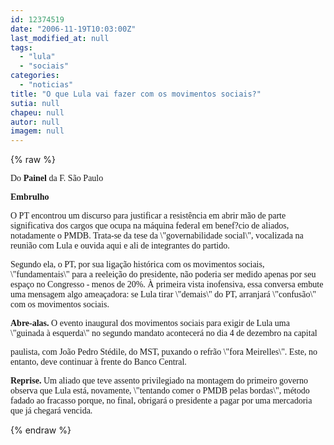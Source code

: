 ```yaml
---
id: 12374519
date: "2006-11-19T10:03:00Z"
last_modified_at: null
tags:
  - "lula"
  - "sociais"
categories:
  - "noticias"
title: "O que Lula vai fazer com os movimentos sociais?"
sutia: null
chapeu: null
autor: null
imagem: null
---
```

{% raw %}
<p><P><FONT face=Verdana>Do<STRONG> Painel</STRONG> da F. São Paulo</FONT> </p>
<p><P><FONT face=Verdana><B>Embrulho </B></FONT></P></p>
<p><P><FONT face=Verdana>O PT encontrou um discurso para justificar a resistência em abrir mão de parte significativa dos cargos que ocupa na máquina federal em benef?cio de aliados, notadamente o PMDB. Trata-se da tese da \"governabilidade social\", vocalizada na reunião com Lula e ouvida aqui e ali de integrantes do partido. </FONT></P></p>
<p><P><FONT face=Verdana>Segundo ela, o PT, por sua ligação histórica com os movimentos sociais, \"fundamentais\" para a reeleição do presidente, não poderia ser medido apenas por seu espaço no Congresso - menos de 20%. À primeira vista inofensiva, essa conversa embute uma mensagem algo ameaçadora: se Lula tirar \"demais\" do PT, arranjará \"confusão\" com os movimentos sociais.</FONT></P></p>
<p><P><FONT face=Verdana><B>Abre-alas.</B> O evento inaugural dos movimentos sociais para exigir de Lula uma \"guinada à esquerda\" no segundo mandato acontecerá no dia 4 de dezembro na capital</p>
<p> paulista, com João Pedro Stédile, do MST, puxando o refrão \"fora Meirelles\". Este, no entanto, deve continuar à frente do Banco Central. </FONT></P></p>
<p><P><FONT face=Verdana><B>Reprise.</B> Um aliado que teve assento privilegiado na montagem do primeiro governo observa que Lula está, novamente, \"tentando comer o PMDB pelas bordas\", método fadado ao fracasso porque, no final, obrigará o presidente a pagar por uma mercadoria que já chegará vencida.</FONT></P> </p>
{% endraw %}